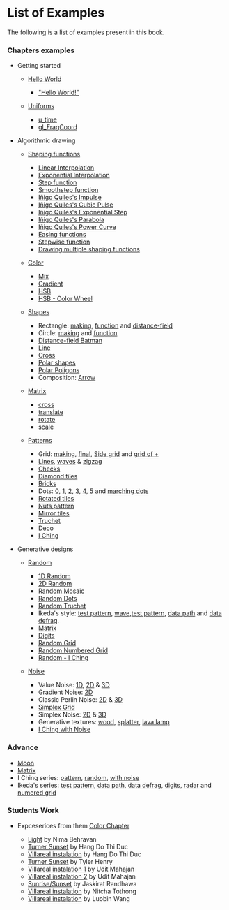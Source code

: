 # List of Examples

The following is a list of examples present in this book.

### Chapters examples

* Getting started

    * [Hello World](../02/)
        - ["Hello World!"](../edit.html#02/hello_world.frag)

    * [Uniforms](../03/)
        - [u_time](../edit.html#03/time.frag)
        - [gl_FragCoord](../edit.html#03/space.frag)

* Algorithmic drawing

    * [Shaping functions](../05/)
        - [Linear Interpolation](../edit.html#05/linear.frag)
        - [Exponential Interpolation](../edit.html#05/expo.frag)
        - [Step function](../edit.html#05/step.frag)
        - [Smoothstep function](../edit.html#05/smoothstep.frag)
        - [Iñigo Quiles's Impulse](../edit.html#05/impulse.frag)
        - [Iñigo Quiles's Cubic Pulse](../edit.html#05/cubicpulse.frag)
        - [Iñigo Quiles's Exponential Step](../edit.html#05/expstep.frag)
        - [Iñigo Quiles's Parabola](../edit.html#05/parabola.frag)
        - [Iñigo Quiles's Power Curve](../edit.html#05/pcurve.frag)
        - [Easing functions](../edit.html#05/easing.frag)
        - [Stepwise function](../edit.html#05/stepwise.frag)
        - [Drawing multiple shaping functions](../edit.html#05/draw-multi-shaping-func.frag)

    * [Color](../06/)
        - [Mix](../edit.html#06/mix.frag)
        - [Gradient](../edit.html#06/gradient.frag)
        - [HSB](../edit.html#06/hsb.frag)
        - [HSB - Color Wheel](../edit.html#06/hsb-colorwheel.frag)

    * [Shapes](../07/)
        - Rectangle: [making](../edit.html#07/rect-making.frag), [function](../edit.html#07/rect.frag) and [distance-field](../edit.html#07/rect-df.frag)
        - Circle: [making](../edit.html#07/circle-making.frag) and [function](../edit.html#07/circle.frag)
        - [Distance-field Batman](../edit.html#07/batman.frag)
        - [Line](../edit.html#07/line.frag)
        - [Cross](../edit.html#07/cross.frag)
        - [Polar shapes](../edit.html#07/polar.frag)
        - [Polar Poligons](../edit.html#07/shapes.frag)
        - Composition: [Arrow](../edit.html#07/arrow.frag)

    * [Matrix](../08/)
        - [cross](../edit.html#08/cross.frag)
        - [translate](../edit.html#08/cross-translate.frag)
        - [rotate](../edit.html#08/cross-rotate.frag)
        - [scale](../edit.html#08/cross-scale.frag)

    * [Patterns](../09/)
        - Grid: [making](../edit.html#09/grid-making.frag), [final](../edit.html#09/grid.frag), [Side grid](../edit.html#09/grid-side.frag) and [grid of +](../edit.html#09/cross.frag)
        - [Lines](../edit.html#09/lines.frag), [waves](../edit.html#09/lines-wave.frag) & [zigzag](../edit.html#09/zigzag.frag)
        - [Checks](../edit.html#09/checks.frag)
        - [Diamond tiles](../edit.html#09/diamondtiles.frag)
        - [Bricks](../edit.html#09/bricks.frag)
        - Dots: [0](../edit.html#09/dots.frag), [1](../edit.html#09/dots1.frag), [2](../edit.html#09/dots2.frag), [3](../edit.html#09/dots3.frag), [4](../edit.html#09/dots4.frag), [5](../edit.html#09/dots5.frag) and [marching dots](../edit.html#09/marching_dots.frag)
        - [Rotated tiles](../edit.html#09/rotatedtiles.frag)
        - [Nuts pattern](../edit.html#09/nuts.frag)
        - [Mirror tiles](../edit.html#09/mirrortiles.frag)
        - [Truchet](../edit.html#09/truchet.frag)
        - [Deco](../edit.html#09/deco.frag)
        - [I Ching](../edit.html#09/iching-01.frag)

* Generative designs

    * [Random](../10/)
        - [1D Random](../edit.html#10/1d-random.frag)
        - [2D Random](../edit.html#10/2d-random.frag)
        - [Random Mosaic](../edit.html#10/2d-random-mosaic.frag)
        - [Random Dots](../edit.html#10/2d-random-dots.frag)
        - [Random Truchet](../edit.html#10/2d-random-truchet.frag)
        - Ikeda's style: [test pattern](../edit.html#10/ikeda-00.frag), [wave](../edit.html#10/ikeda-01.frag),[test pattern](../edit.html#10/ikeda-02.frag), [data path](../edit.html#10/ikeda-03.frag) and [data defrag](../edit.html#10/ikeda-04.frag).
        - [Matrix](../edit.html#10/matrix.frag)
        - [Digits](../edit.html#10/ikeda-digits.frag)
        - [Random Grid](../edit.html#10/ikeda-simple-grid.frag)
        - [Random Numbered Grid](../edit.html#10/ikeda-numered-grid.frag)
        - [Random - I Ching](../edit.html#10/iching-02.frag)

    * [Noise](../11/)
        - Value Noise: [1D](../edit.html#11/1d-noise.frag), [2D](../edit.html#11/2d-noise.frag) & [3D](../edit.html#11/3d-noise.frag)
        - Gradient Noise: [2D](../edit.html#11/2d-gnoise.frag)
        - Classic Perlin Noise: [2D](../edit.html#11/2d-pnoise.frag) & [3D](../edit.html#11/3d-pnoise.frag)
        - [Simplex Grid](../edit.html#11/simplex-grid.frag)
        - Simplex Noise: [2D](../edit.html#11/2d-snoise.frag) & [3D](../edit.html#11/3d-snoise.frag)
        - Generative textures: [wood](../edit.html#11/wood.frag), [splatter](../edit.html#11/splatter.frag), [lava lamp](../edit.html#11/lava-lamp.frag)
        - [I Ching with Noise](../edit.html#11/iching-03.frag)

### Advance

* [Moon](../edit.html#examples/moon.frag&examples/images/moon-texture.jpg)
* [Matrix](../edit.html#08/matrix.frag)
* I Ching series:  [pattern](../edit.html#09/iching-01.frag), [random](../edit.html#10/iching-02.frag), [with noise](../edit.html#11/iching-03.frag)
* Ikeda's series: [test pattern](../edit.html#10/ikeda-00.frag), [data path](../edit.html#10/ikeda-03.frag), [data defrag](../edit.html#10/ikeda-04.frag), [digits](../edit.html#10/ikeda-digits.frag), [radar](../edit.html#10/ikeda-simple-grid.frag) and [numered grid](../edit.html#10/ikeda-numered-grid.frag)

### Students Work

 * Expceserices from them [Color Chapter](../06/)

	- [Light](../edit.html#examples/06/behrn916-light.frag) by Nima Behravan
	- [Turner Sunset](../edit.html#examples/06/dothh489-sunset.frag) by Hang Do Thi Duc
	- [Villareal instalation](../edit.html#examples/06/dothh489-villareal.frag) by Hang Do Thi Duc 
	- [Turner Sunset](../edit.html#examples/06/henrt555-turner.frag) by Tyler Henry
	- [Villareal instalation 1](../edit.html#examples/06/mahau289-villareal1.frag) by Udit Mahajan
	- [Villareal instalation 2](../edit.html#examples/06/mahau289-villareal2.frag) by Udit Mahajan
	- [Sunrise/Sunset](../edit.html#examples/06/randj063-sunset.frag) by Jaskirat Randhawa
	- [Villareal instalation](../edit.html#examples/06/tothn598-villareal.frag) by Nitcha Tothong
	- [Villareal instalation](../edit.html#examples/06/wangl073-villareal.frag) by Luobin Wang 
